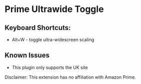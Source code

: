 # Prime Ultrawide Toggle

## Keyboard Shortcuts:

* Alt+W - toggle ultra-widescreen scaling

## Known Issues

* This plugin only supports the UK site

Disclaimer: This extension has no affiliation with Amazon Prime.
